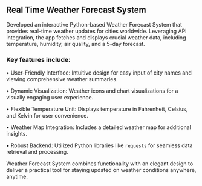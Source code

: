## Real Time Weather Forecast System































































































































































































































































































































































































































































































































































































































































































































































































































































































































































































































































Developed an interactive Python-based Weather Forecast System that provides real-time weather updates for cities worldwide. Leveraging API integration, the app fetches and displays crucial weather data, including temperature, humidity, air quality, and a 5-day forecast.































































































































































































































































































































































































































































































































































































































































































































































































































































































































































































































































































































































































































































































































































































































































































































































































### Key features include:































































































































































































































































































































































































































































































































• User-Friendly Interface: Intuitive design for easy input of city names and viewing comprehensive weather summaries.































































































































































































































































































































































































































































































































• Dynamic Visualization: Weather icons and chart visualizations for a visually engaging user experience.































































































































































































































































































































































































































































































































• Flexible Temperature Unit: Displays temperature in Fahrenheit, Celsius, and Kelvin for user convenience.































































































































































































































































































































































































































































































































• Weather Map Integration: Includes a detailed weather map for additional insights.































































































































































































































































































































































































































































































































• Robust Backend: Utilized Python libraries like `requests` for seamless data retrieval and processing.































































































































































































































































































































































































































































































































































































































































































































































































































































































































































































































































Weather Forecast System combines functionality with an elegant design to deliver a practical tool for staying updated on weather conditions anywhere, anytime.

